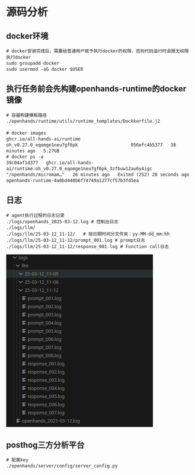 # 源码分析

## docker环境
``` shell
# docker安装完成后，需要给普通用户赋予执行docker的权限，否则代码运行时会报无权限执行docker
sudo groupadd docker
sudo usermod -aG docker $USER
```

## 执行任务前会先构建openhands-runtime的docker镜像
``` shell
# 容器构建模板路径
./openhands/runtime/utils/runtime_templates/Dockkerfile.j2

# docker images
ghcr.io/all-hands-ai/runtime                  oh_v0.27.0_eqomge1neu7gf6pk                    056efc4b5377   38 minutes ago   5.27GB
# docker ps -a
39c04af1d377   ghcr.io/all-hands-ai/runtime:oh_v0.27.0_eqomge1neu7gf6pk_3zfbuw12au6y4igc   "/openhands/micromam…"   26 minutes ago   Exited (252) 28 seconds ago                openhands-runtime-4a0bd440b6f74749a1277cf57b3fd5ea
```

## 日志
``` shell
# agent执行过程的日志记录
./logs/openhands_2025-03-12.log # 控制台日志
./logs/llm/
./logs/llm/25-03-12_11-12/   # 按日期时间分文件夹：yy-MM-dd_mm:hh
./logs/llm/25-03-12_11-12/prompt_001.log # prompt日志
./logs/llm/25-03-12_11-12/response_001.log # Function call日志
```
![alt 日志](/md_resource/logs.png "日志")

## posthog三方分析平台
``` shell
# 配置key
./openhands/server/config/server_config.py
```
